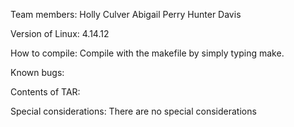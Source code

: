 Team members:
Holly Culver
Abigail Perry
Hunter Davis


Version of Linux:
4.14.12


How to compile:
Compile with the makefile by simply typing make.


Known bugs:


Contents of TAR:


Special considerations:
There are no special considerations 


